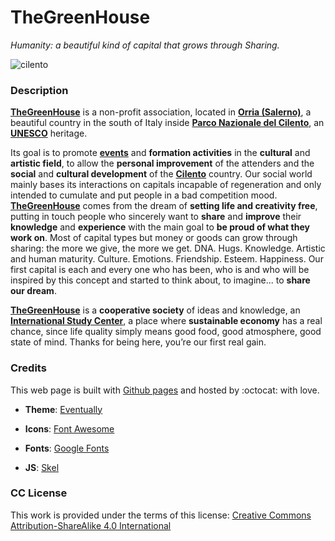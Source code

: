 # **TheGreenHouse**

_Humanity: a beautiful kind of capital that grows through Sharing._

![cilento](https://cdn.thegreenhouse.online/image/cilento.jpg)

### **Description**

[**TheGreenHouse**](https://thegreenhouse.online) is a non-profit association, located in [**Orria (Salerno)**](https://en.wikipedia.org/wiki/Orria), a beautiful country in the south of Italy inside [**Parco Nazionale del Cilento**](https://en.wikipedia.org/wiki/Parco_Nazionale_del_Cilento,_Vallo_di_Diano_e_Alburni), an [**UNESCO**](http://whc.unesco.org/en/list/842) heritage.

Its goal is to promote [**events**](https://thegreenhouse_aps.eventbrite.com) and **formation activities** in the **cultural** and **artistic field**, to allow the **personal improvement** of the attenders and the **social** and **cultural development** of the [**Cilento**](https://en.wikipedia.org/wiki/Cilento) country.
Our social world mainly bases its interactions on capitals incapable of regeneration and only intended to cumulate and put people in a bad competition mood. [**TheGreenHouse**](https://thegreenhouse.online) comes from the dream of **setting life and creativity free**, putting in touch people who sincerely want to **share** and **improve** their **knowledge** and **experience** with the main goal to **be proud of what they work on**.
Most of capital types but money or goods can grow through sharing: the more we give, the more we get. DNA. Hugs. Knowledge. Artistic and human maturity. Culture. Emotions. Friendship. Esteem. Happiness.
Our first capital is each and every one who has been, who is and who will be inspired by this concept and started to think about, to imagine... to **share our dream**.

[**TheGreenHouse**](https://thegreenhouse.online) is a **cooperative society** of ideas and knowledge, an [**International Study Center**](https://singinflower.com), a place where **sustainable economy** has a real chance, since life quality simply means good food, good atmosphere, good state of mind. Thanks for being here, you’re our first real gain.

### **Credits**

This web page is built with [Github pages](https://pages.github.com) and hosted by :octocat: with love.

+ **Theme**:
[Eventually](https://html5up.net/eventually)

+ **Icons**:
[Font Awesome](https://fortawesome.github.com/Font-Awesome)

+ **Fonts**:
[Google Fonts](https://fonts.google.com/)

+ **JS**:
[Skel](http://skel.io)

### **CC License**

This work is provided under the terms of this license: [Creative Commons Attribution-ShareAlike 4.0 International](https://creativecommons.org/licenses/by-sa/4.0/)
